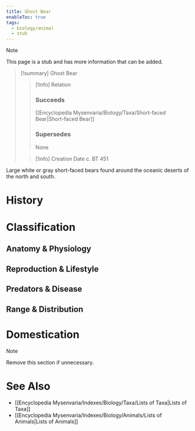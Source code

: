 ```yaml
---
title: Ghost Bear
enableToc: true
tags:
  - biology/animal
  - stub
---
```


> [!note]
> This page is a stub and has more information that can be added.

> [!summary] Ghost Bear
> > [!info] Relation
> > ### Succeeds
> > [[Encyclopedia Mysenvaria/Biology/Taxa/Short-faced Bear|Short-faced Bear]]
> > ### Supersedes
> > None
>
> > [!info] Creation Date
> > c. BT 451

Large white or gray short-faced bears found around the oceanic deserts of the north and south.
# History

# Classification
## Anatomy & Physiology

## Reproduction & Lifestyle

## Predators & Disease

## Range & Distribution

# Domestication

> [!note]
> Remove this section if unnecessary.
# See Also
- [[Encyclopedia Mysenvaria/Indexes/Biology/Taxa/Lists of Taxa|Lists of Taxa]]
- [[Encyclopedia Mysenvaria/Indexes/Biology/Animals/Lists of Animals|Lists of Animals]]